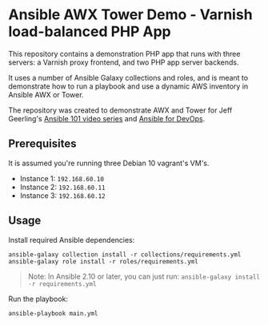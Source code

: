  # Ansible AWX Tower Demo - Varnish load-balanced PHP App

This repository contains a demonstration PHP app that runs with three servers: a Varnish proxy frontend, and two PHP app server backends.

It uses a number of Ansible Galaxy collections and roles, and is meant to demonstrate how to run a playbook and use a dynamic AWS inventory in Ansible AWX or Tower.

The repository was created to demonstrate AWX and Tower for Jeff Geerling's [Ansible 101 video series](https://www.jeffgeerling.com/blog/2020/ansible-101-jeff-geerling-youtube-streaming-series) and [Ansible for DevOps](https://www.ansiblefordevops.com).

## Prerequisites

It is assumed you're running three Debian 10 vagrant's VM's.

  - Instance 1: `192.168.60.10`
  - Instance 2: `192.168.60.11`
  - Instance 3: `192.168.60.12`

## Usage

Install required Ansible dependencies:

    ansible-galaxy collection install -r collections/requirements.yml
    ansible-galaxy role install -r roles/requirements.yml

> Note: In Ansible 2.10 or later, you can just run: `ansible-galaxy install -r requirements.yml`

Run the playbook:

    ansible-playbook main.yml
